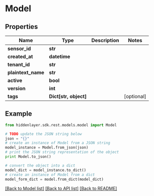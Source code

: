 # Model


## Properties

Name | Type | Description | Notes
------------ | ------------- | ------------- | -------------
**sensor_id** | **str** |  | 
**created_at** | **datetime** |  | 
**tenant_id** | **str** |  | 
**plaintext_name** | **str** |  | 
**active** | **bool** |  | 
**version** | **int** |  | 
**tags** | **Dict[str, object]** |  | [optional] 

## Example

```python
from hiddenlayer.sdk.rest.models.model import Model

# TODO update the JSON string below
json = "{}"
# create an instance of Model from a JSON string
model_instance = Model.from_json(json)
# print the JSON string representation of the object
print Model.to_json()

# convert the object into a dict
model_dict = model_instance.to_dict()
# create an instance of Model from a dict
model_form_dict = model.from_dict(model_dict)
```
[[Back to Model list]](../README.md#documentation-for-models) [[Back to API list]](../README.md#documentation-for-api-endpoints) [[Back to README]](../README.md)


